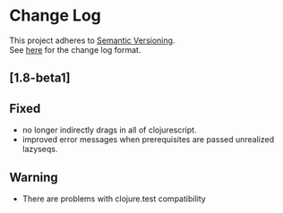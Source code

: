 # Change Log
This project adheres to [Semantic Versioning](http://semver.org/).       
See [here](http://keepachangelog.com/) for the change log format. 

## [1.8-beta1]

## Fixed
- no longer indirectly drags in all of clojurescript.
- improved error messages when prerequisites are passed unrealized lazyseqs.

## Warning
- There are problems with clojure.test compatibility
